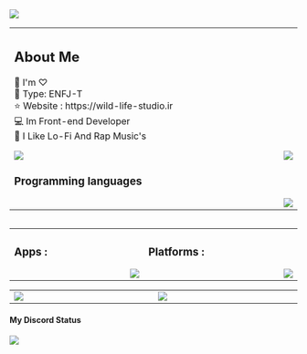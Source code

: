 <img src="https://cdn.discordapp.com/attachments/1091770442232103042/1230045509746688010/2.png?ex=6631e426&is=661f6f26&hm=209ce424eddac4cf53af8a50d22011edfe1ea0531988a31baef8c2960dd945d3&" draggable="false">


<table>
	 <td width="1200px">
	 <h2>About Me</h2>
🍃  I'm ♡<br>
🥂  Type: ENFJ-T<br>
⭐ Website : https://wild-life-studio.ir<br>
💻 Im Front-end Developer<br>
🎵 I Like Lo-Fi And Rap Music's<br>
 </p>
 <a href="https://wl-std.com/donate"> <img src="https://img.shields.io/badge/Donate-104098.svg?style=&logo=paypal" draggable="false"></a>
<img align="right" src="https://moe-counter.glitch.me/get/@:pooriyaYT1374" draggable="false

</td>
	<tr>
	<td width="1200px">
	<h3>Programming languages</h3>
	<img align="right" src="https://skillicons.dev/icons?i=js,python,css,html,markdown,php,cs" draggable="false"></td>
	</tr>
	<table>   
   

<table align="center">
	<tr>
		<td width="1200px">
	    <h3>Apps :</h3>
        <img align="right" src="https://skillicons.dev/icons?i=vscode,visualstudio" draggable="false">
		</td>
		<td width="1200px">
	    <h3>Platforms :</h3>
        <img align="right" src="https://skillicons.dev/icons?i=discord,instagram,github" draggable="false">
		</td>
	</tr>
</table>
		
<table align="center">
	<tr>
		<td width="1200px">
        <img align="center" src="https://github-readme-stats.vercel.app/api?username=pooriyaYT1374&theme=midnight-purple&show_icons=true&bg_color=0D1117&hide_border=true" draggable="false">
		</td>
		<td width="1200px">
        <img align="center" src="https://github-readme-stats.vercel.app/api/top-langs/?username=pooriyaYT1374&theme=midnight-purple&layout=compact&bg_color=0D1117&hide_border=true" draggable="false">
		</td>
	</tr>
</table>
<h4>My Discord Status</h4>
<a align="center" href="https://discord.com/users/449369771469701132">
 <img align="center" src="https://lanyard-profile-readme.vercel.app/api/375620573541302272?theme=dark&animated=true&hideDiscrim=true&borderRadius=30px&hideStatus=true">
   </a>

<br>


